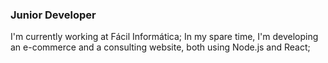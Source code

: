 ### Junior Developer

I'm currently working at Fácil Informática; 
In my spare time, I'm developing an e-commerce and a consulting website, both using Node.js and React;



